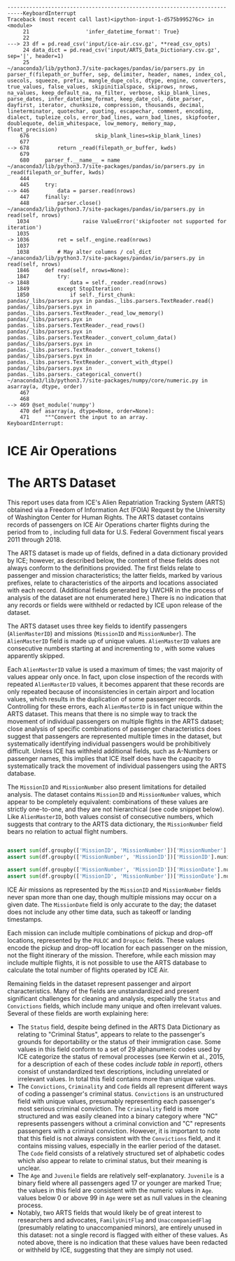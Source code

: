 
```
---------------------------------------------------------------------------KeyboardInterrupt
Traceback (most recent call last)<ipython-input-1-d575b995276c> in
<module>
     21                  'infer_datetime_format': True}
     22
---> 23 df = pd.read_csv('input/ice-air.csv.gz', **read_csv_opts)
     24 data_dict = pd.read_csv('input/ARTS_Data_Dictionary.csv.gz',
sep='|', header=1)
     25
~/anaconda3/lib/python3.7/site-packages/pandas/io/parsers.py in
parser_f(filepath_or_buffer, sep, delimiter, header, names, index_col,
usecols, squeeze, prefix, mangle_dupe_cols, dtype, engine, converters,
true_values, false_values, skipinitialspace, skiprows, nrows,
na_values, keep_default_na, na_filter, verbose, skip_blank_lines,
parse_dates, infer_datetime_format, keep_date_col, date_parser,
dayfirst, iterator, chunksize, compression, thousands, decimal,
lineterminator, quotechar, quoting, escapechar, comment, encoding,
dialect, tupleize_cols, error_bad_lines, warn_bad_lines, skipfooter,
doublequote, delim_whitespace, low_memory, memory_map,
float_precision)
    676                     skip_blank_lines=skip_blank_lines)
    677
--> 678         return _read(filepath_or_buffer, kwds)
    679
    680     parser_f.__name__ = name
~/anaconda3/lib/python3.7/site-packages/pandas/io/parsers.py in
_read(filepath_or_buffer, kwds)
    444
    445     try:
--> 446         data = parser.read(nrows)
    447     finally:
    448         parser.close()
~/anaconda3/lib/python3.7/site-packages/pandas/io/parsers.py in
read(self, nrows)
   1034                 raise ValueError('skipfooter not supported for
iteration')
   1035
-> 1036         ret = self._engine.read(nrows)
   1037
   1038         # May alter columns / col_dict
~/anaconda3/lib/python3.7/site-packages/pandas/io/parsers.py in
read(self, nrows)
   1846     def read(self, nrows=None):
   1847         try:
-> 1848             data = self._reader.read(nrows)
   1849         except StopIteration:
   1850             if self._first_chunk:
pandas/_libs/parsers.pyx in pandas._libs.parsers.TextReader.read()
pandas/_libs/parsers.pyx in
pandas._libs.parsers.TextReader._read_low_memory()
pandas/_libs/parsers.pyx in
pandas._libs.parsers.TextReader._read_rows()
pandas/_libs/parsers.pyx in
pandas._libs.parsers.TextReader._convert_column_data()
pandas/_libs/parsers.pyx in
pandas._libs.parsers.TextReader._convert_tokens()
pandas/_libs/parsers.pyx in
pandas._libs.parsers.TextReader._convert_with_dtype()
pandas/_libs/parsers.pyx in
pandas._libs.parsers._categorical_convert()
~/anaconda3/lib/python3.7/site-packages/numpy/core/numeric.py in
asarray(a, dtype, order)
    467
    468
--> 469 @set_module('numpy')
    470 def asarray(a, dtype=None, order=None):
    471     """Convert the input to an array.
KeyboardInterrupt:
```


# ICE Air Operations

# The ARTS Dataset

This report uses data from ICE's Alien Repatriation Tracking System (ARTS) obtained via a Freedom of Information Act (FOIA) Request by the University of Washington Center for Human Rights. The ARTS dataset contains  records of passengers on ICE Air Operations charter flights during the period from  to , including full data for U.S. Federal Government fiscal years 2011 through 2018.

The ARTS dataset is made up of  fields, defined in a data dictionary provided by ICE; however, as described below, the content of these fields does not always conform to the definitions provided. The first  fields relate to passenger and mission characteristics; the latter  fields, marked by various prefixes, relate to characteristics of the airports and locations associated with each record. (Additional fields generated by UWCHR in the process of analysis of the dataset are not enumerated here.) There is no indication that any records or fields were withheld or redacted by ICE upon release of the dataset.

The ARTS dataset uses three key fields to identify passengers (`AlienMasterID`) and missions (`MissionID` and `MissionNumber`). The `AlienMasterID` field is made up of  unique values. `AlienMasterID` values are consecutive numbers starting at  and incrementing to , with some values apparently skipped.

Each `AlienMasterID` value is used a maximum of  times; the vast majority of values appear only once. In fact, upon close inspection of the records with repeated `AlienMasterID` values, it becomes apparent that these records are only repeated because of inconsistencies in certain airport and location values, which results in the duplication of some passenger records. Controlling for these errors, each `AlienMasterID` is in fact unique within the ARTS dataset. This means that there is no simple way to track the movement of individual passengers on multiple flights in the ARTS dataset; close analysis of specific combinations of passenger characteristics does suggest that passengers are represented multiple times in the dataset, but systematically identifying individual passengers would be prohibitively difficult. Unless ICE has withheld additional fields, such as A-Numbers or passenger names, this implies that ICE itself does have the capacity to systematically track the movement of individual passengers using the ARTS database.

The `MissionID` and `MissionNumber` also present limitations for detailed analysis. The dataset contains  `MissionID` and  `MissionNumber` values, which appear to be completely equivalent: combinations of these values are strictly one-to-one, and they are not hierarchical (see code snippet below). Like `AlienMasterID`, both values consist of consecutive numbers, which suggests that contrary to the ARTS data dictionary, the `MissionNumber` field bears no relation to actual flight numbers.


```python

assert sum(df.groupby(['MissionID', 'MissionNumber'])['MissionNumber'].nunique() > 1) == 0
assert sum(df.groupby(['MissionNumber', 'MissionID'])['MissionID'].nunique() > 1) == 0

assert sum(df.groupby(['MissionNumber', 'MissionID'])['MissionDate'].nunique() > 1) == 0
assert sum(df.groupby(['MissionID', 'MissionNumber'])['MissionDate'].nunique() > 1) == 0
```




ICE Air missions as represented by the `MissionID` and `MissionNumber` fields never span more than one day, though multiple missions may occur on a given date. The `MissionDate` field is only accurate to the day; the dataset does not include any other time data, such as takeoff or landing timestamps.

Each mission can include multiple combinations of pickup and drop-off locations, represented by the `PULOC` and `DropLoc` fields. These values encode the pickup and drop-off location for each passenger on the mission, not the flight itinerary of the mission. Therefore, while each mission may include multiple flights, it is not possible to use the ARTS database to calculate the total number of flights operated by ICE Air.

Remaining fields in the dataset represent passenger and airport characteristics. Many of the fields are unstandardized and present significant challenges for cleaning and analysis, especially the `Status` and `Convictions` fields, which include many unique and often irrelevant values. Several of these fields are worth explaining here:

* The `Status` field, despite being defined in the ARTS Data Dictionary as relating to "Criminal Status", appears to relate to the passenger's grounds for deportability or the status of their immigration case. Some values in this field conform to a set of 29 alphanumeric codes used by ICE categorize the status of removal processes (see Kerwin et al., 2015, for a description of each of these codes *include table in report*), others consist of unstandardized text descriptions, including unrelated or irrelevant values. In total this field contains more than  unique values.
* The `Convictions`, `Criminality` and `Code` fields all represent different ways of coding a passenger's criminal status. `Convictions` is an unstructured field with  unique values, presumably representing each passenger's most serious criminal conviction. The `Criminality` field is more structured and was easily cleaned into a binary category where "NC" represents passengers without a criminal conviction and "C" represents passengers with a criminal conviction. However, it is important to note that this field is not always consistent with the `Convictions` field, and it contains  missing values, especially in the earlier period of the dataset. The `Code` field consists of a relatively structured set of alphabetic codes which also appear to relate to criminal status, but their meaning is unclear.
* The `Age` and `Juvenile` fields are relatively self-explanatory. `Juvenile` is a binary field where all passengers aged 17 or younger are marked True; the values in this field are consistent with the numeric values in `Age`.  values below 0 or above 99 in `Age` were set as null values in the cleaning process.
* Notably, two ARTS fields that would likely be of great interest to researchers and advocates, `FamilyUnitFlag` and `UnaccompaniedFlag` (presumably relating to unaccompanied minors), are entirely unused in this dataset: not a single record is flagged with either of these values. As noted above, there is no indication that these values have been redacted or withheld by ICE, suggesting that they are simply not used.
